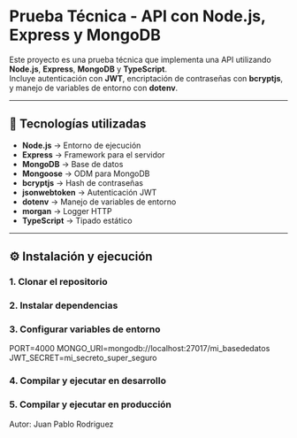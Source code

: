 # Prueba Técnica - API con Node.js, Express y MongoDB

Este proyecto es una prueba técnica que implementa una API utilizando **Node.js**, **Express**, **MongoDB** y **TypeScript**.  
Incluye autenticación con **JWT**, encriptación de contraseñas con **bcryptjs**, y manejo de variables de entorno con **dotenv**.

---

## 🚀 Tecnologías utilizadas
- **Node.js** → Entorno de ejecución  
- **Express** → Framework para el servidor  
- **MongoDB** → Base de datos  
- **Mongoose** → ODM para MongoDB  
- **bcryptjs** → Hash de contraseñas  
- **jsonwebtoken** → Autenticación JWT  
- **dotenv** → Manejo de variables de entorno  
- **morgan** → Logger HTTP  
- **TypeScript** → Tipado estático  

---

## ⚙️ Instalación y ejecución

### 1. Clonar el repositorio
### 2. Instalar dependencias
### 3. Configurar variables de entorno

PORT=4000 MONGO_URI=mongodb://localhost:27017/mi_basededatos JWT_SECRET=mi_secreto_super_seguro

### 4. Compilar y ejecutar en desarrollo
### 5. Compilar y ejecutar en producción

Autor: Juan Pablo Rodriguez
